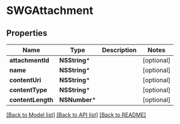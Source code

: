 # SWGAttachment

## Properties
Name | Type | Description | Notes
------------ | ------------- | ------------- | -------------
**attachmentId** | **NSString*** |  | [optional] 
**name** | **NSString*** |  | [optional] 
**contentUri** | **NSString*** |  | [optional] 
**contentType** | **NSString*** |  | [optional] 
**contentLength** | **NSNumber*** |  | [optional] 

[[Back to Model list]](../README.md#documentation-for-models) [[Back to API list]](../README.md#documentation-for-api-endpoints) [[Back to README]](../README.md)



